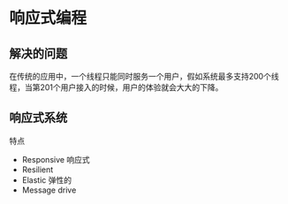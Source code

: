 # 响应式编程

## 解决的问题

在传统的应用中，一个线程只能同时服务一个用户，假如系统最多支持200个线程，当第201个用户接入的时候，用户的体验就会大大的下降。

## 响应式系统

特点

* Responsive 响应式
* Resilient 
* Elastic 弹性的
* Message drive

